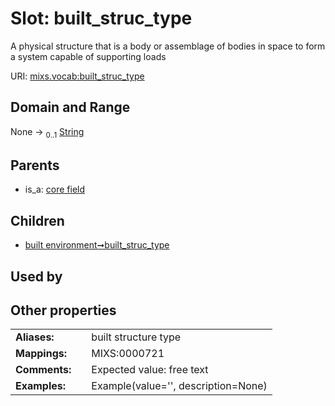 
# Slot: built_struc_type


A physical structure that is a body or assemblage of bodies in space to form a system capable of supporting loads

URI: [mixs.vocab:built_struc_type](https://w3id.org/mixs/vocab/built_struc_type)


## Domain and Range

None &#8594;  <sub>0..1</sub> [String](types/String.md)

## Parents

 *  is_a: [core field](core_field.md)

## Children

 *  [built environment➞built_struc_type](built_environment_built_struc_type.md)

## Used by


## Other properties

|  |  |  |
| --- | --- | --- |
| **Aliases:** | | built structure type |
| **Mappings:** | | MIXS:0000721 |
| **Comments:** | | Expected value: free text |
| **Examples:** | | Example(value='', description=None) |

